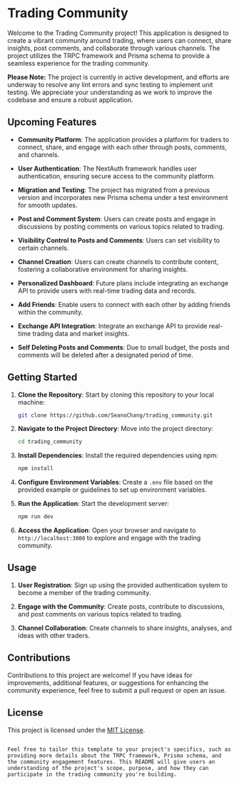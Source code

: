 # Trading Community

Welcome to the Trading Community project! This application is designed to create a vibrant community around trading, where users can connect, share insights, post comments, and collaborate through various channels. The project utilizes the TRPC framework and Prisma schema to provide a seamless experience for the trading community.

**Please Note:** The project is currently in active development, and efforts are underway to resolve any lint errors and sync testing to implement unit testing. We appreciate your understanding as we work to improve the codebase and ensure a robust application.

## Upcoming Features

- **Community Platform**: The application provides a platform for traders to connect, share, and engage with each other through posts, comments, and channels.

- **User Authentication**: The NextAuth framework handles user authentication, ensuring secure access to the community platform.

- **Migration and Testing**: The project has migrated from a previous version and incorporates new Prisma schema under a test environment for smooth updates.

- **Post and Comment System**: Users can create posts and engage in discussions by posting comments on various topics related to trading.

- **Visibility Control to Posts and Comments**: Users can set visibility to certain channels.

- **Channel Creation**: Users can create channels to contribute content, fostering a collaborative environment for sharing insights.

- **Personalized Dashboard**: Future plans include integrating an exchange API to provide users with real-time trading data and records.

- **Add Friends**: Enable users to connect with each other by adding friends within the community.

- **Exchange API Integration**: Integrate an exchange API to provide real-time trading data and market insights.

- **Self Deleting Posts and Comments**: Due to small budget, the posts and comments will be deleted after a designated period of time.

## Getting Started

1. **Clone the Repository**: Start by cloning this repository to your local machine:

   ```bash
   git clone https://github.com/SeanoChang/trading_community.git
   ```

2. **Navigate to the Project Directory**: Move into the project directory:

   ```bash
   cd trading_community
   ```

3. **Install Dependencies**: Install the required dependencies using npm:

   ```bash
   npm install
   ```

4. **Configure Environment Variables**: Create a `.env` file based on the provided example or guidelines to set up environment variables.

5. **Run the Application**: Start the development server:

   ```bash
   npm run dev
   ```

6. **Access the Application**: Open your browser and navigate to `http://localhost:3000` to explore and engage with the trading community.

## Usage

1. **User Registration**: Sign up using the provided authentication system to become a member of the trading community.

2. **Engage with the Community**: Create posts, contribute to discussions, and post comments on various topics related to trading.

3. **Channel Collaboration**: Create channels to share insights, analyses, and ideas with other traders.

## Contributions

Contributions to this project are welcome! If you have ideas for improvements, additional features, or suggestions for enhancing the community experience, feel free to submit a pull request or open an issue.

## License

This project is licensed under the [MIT License](LICENSE).

```

Feel free to tailor this template to your project's specifics, such as providing more details about the TRPC framework, Prisma schema, and the community engagement features. This README will give users an understanding of the project's scope, purpose, and how they can participate in the trading community you're building.
